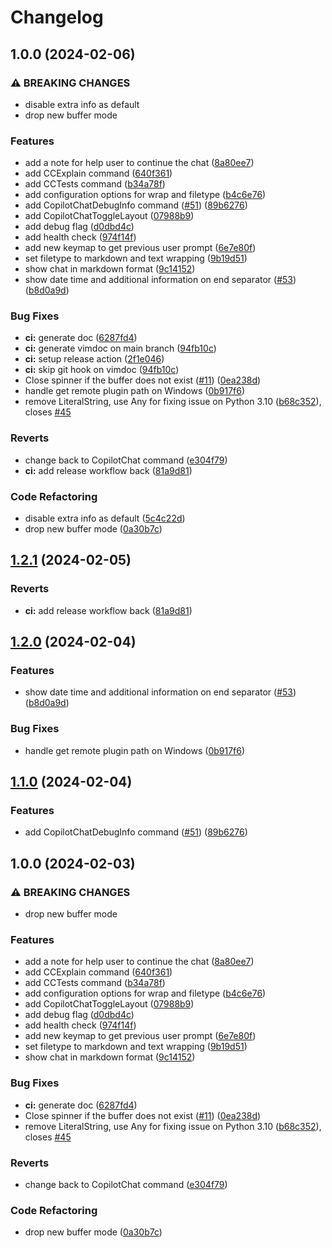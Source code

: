 # Changelog

## 1.0.0 (2024-02-06)


### ⚠ BREAKING CHANGES

* disable extra info as default
* drop new buffer mode

### Features

* add a note for help user to continue the chat ([8a80ee7](https://github.com/CopilotC-Nvim/CopilotChat.nvim/commit/8a80ee7d3f9d0dcb65b315255d629c2cd8263dac))
* add CCExplain command ([640f361](https://github.com/CopilotC-Nvim/CopilotChat.nvim/commit/640f361a54be51e7c479257c374d4a26d8fcd31d))
* add CCTests command ([b34a78f](https://github.com/CopilotC-Nvim/CopilotChat.nvim/commit/b34a78f05ebe65ca093e4dc4b66de9120a681f4c))
* add configuration options for wrap and filetype ([b4c6e76](https://github.com/CopilotC-Nvim/CopilotChat.nvim/commit/b4c6e760232ec54d4632edef3869e1a05ec61751))
* add CopilotChatDebugInfo command ([#51](https://github.com/CopilotC-Nvim/CopilotChat.nvim/issues/51)) ([89b6276](https://github.com/CopilotC-Nvim/CopilotChat.nvim/commit/89b6276e995de2e05ea391a9d1045676737c93bd))
* add CopilotChatToggleLayout ([07988b9](https://github.com/CopilotC-Nvim/CopilotChat.nvim/commit/07988b95a412756169016e991dabcf190a930c7e))
* add debug flag ([d0dbd4c](https://github.com/CopilotC-Nvim/CopilotChat.nvim/commit/d0dbd4c6fb9be75ccaa591b050198d40c097f423))
* add health check ([974f14f](https://github.com/CopilotC-Nvim/CopilotChat.nvim/commit/974f14f0d0978d858cbe0126568f30fd63262cb6))
* add new keymap to get previous user prompt ([6e7e80f](https://github.com/CopilotC-Nvim/CopilotChat.nvim/commit/6e7e80f118c589a009fa1703a284ad292260e3a0))
* set filetype to markdown and text wrapping ([9b19d51](https://github.com/CopilotC-Nvim/CopilotChat.nvim/commit/9b19d51deacdf5c958933e99a2e75ebe4c968a9b))
* show chat in markdown format ([9c14152](https://github.com/CopilotC-Nvim/CopilotChat.nvim/commit/9c141523de12e723b1d72d95760f2daddcecd1d9))
* show date time and additional information on end separator ([#53](https://github.com/CopilotC-Nvim/CopilotChat.nvim/issues/53)) ([b8d0a9d](https://github.com/CopilotC-Nvim/CopilotChat.nvim/commit/b8d0a9d0e0824ff3b643a2652202be2a51b37dbc))


### Bug Fixes

* **ci:** generate doc ([6287fd4](https://github.com/CopilotC-Nvim/CopilotChat.nvim/commit/6287fd452d83d43a739d4c7c7a5524537032fc5d))
* **ci:** generate vimdoc on main branch ([94fb10c](https://github.com/CopilotC-Nvim/CopilotChat.nvim/commit/94fb10cb65bc32cc0c1d96c93ec2d94c4f5d40eb))
* **ci:** setup release action ([2f1e046](https://github.com/CopilotC-Nvim/CopilotChat.nvim/commit/2f1e0466af30c26fdcd2b94d331ea4004d32bb07))
* **ci:** skip git hook on vimdoc ([94fb10c](https://github.com/CopilotC-Nvim/CopilotChat.nvim/commit/94fb10cb65bc32cc0c1d96c93ec2d94c4f5d40eb))
* Close spinner if the buffer does not exist ([#11](https://github.com/CopilotC-Nvim/CopilotChat.nvim/issues/11)) ([0ea238d](https://github.com/CopilotC-Nvim/CopilotChat.nvim/commit/0ea238d7be9c7872dd9932a56d3521531b2297db))
* handle get remote plugin path on Windows ([0b917f6](https://github.com/CopilotC-Nvim/CopilotChat.nvim/commit/0b917f633eaef621d293f344965e9e0545be9a80))
* remove LiteralString, use Any for fixing issue on Python 3.10 ([b68c352](https://github.com/CopilotC-Nvim/CopilotChat.nvim/commit/b68c3522d03c8ac9a332169c56e725b69a43b07c)), closes [#45](https://github.com/CopilotC-Nvim/CopilotChat.nvim/issues/45)


### Reverts

* change back to CopilotChat command ([e304f79](https://github.com/CopilotC-Nvim/CopilotChat.nvim/commit/e304f792a5fbba412c2a5a1f717ec7e2ab12e5b0))
* **ci:** add release workflow back ([81a9d81](https://github.com/CopilotC-Nvim/CopilotChat.nvim/commit/81a9d818b1369d41108c46da477e4ea5cec0a525))


### Code Refactoring

* disable extra info as default ([5c4c22d](https://github.com/CopilotC-Nvim/CopilotChat.nvim/commit/5c4c22d1bb13d1d927c3301840d2a0699df2b732))
* drop new buffer mode ([0a30b7c](https://github.com/CopilotC-Nvim/CopilotChat.nvim/commit/0a30b7cfbd8b52bf8a9e4cd96dcade4995e6eb3a))

## [1.2.1](https://github.com/jellydn/CopilotChat.nvim/compare/v1.2.0...v1.2.1) (2024-02-05)


### Reverts

* **ci:** add release workflow back ([81a9d81](https://github.com/jellydn/CopilotChat.nvim/commit/81a9d818b1369d41108c46da477e4ea5cec0a525))

## [1.2.0](https://github.com/jellydn/CopilotChat.nvim/compare/v1.1.0...v1.2.0) (2024-02-04)

### Features

- show date time and additional information on end separator ([#53](https://github.com/jellydn/CopilotChat.nvim/issues/53)) ([b8d0a9d](https://github.com/jellydn/CopilotChat.nvim/commit/b8d0a9d0e0824ff3b643a2652202be2a51b37dbc))

### Bug Fixes

- handle get remote plugin path on Windows ([0b917f6](https://github.com/jellydn/CopilotChat.nvim/commit/0b917f633eaef621d293f344965e9e0545be9a80))

## [1.1.0](https://github.com/jellydn/CopilotChat.nvim/compare/v1.0.0...v1.1.0) (2024-02-04)

### Features

- add CopilotChatDebugInfo command ([#51](https://github.com/jellydn/CopilotChat.nvim/issues/51)) ([89b6276](https://github.com/jellydn/CopilotChat.nvim/commit/89b6276e995de2e05ea391a9d1045676737c93bd))

## 1.0.0 (2024-02-03)

### ⚠ BREAKING CHANGES

- drop new buffer mode

### Features

- add a note for help user to continue the chat ([8a80ee7](https://github.com/jellydn/CopilotChat.nvim/commit/8a80ee7d3f9d0dcb65b315255d629c2cd8263dac))
- add CCExplain command ([640f361](https://github.com/jellydn/CopilotChat.nvim/commit/640f361a54be51e7c479257c374d4a26d8fcd31d))
- add CCTests command ([b34a78f](https://github.com/jellydn/CopilotChat.nvim/commit/b34a78f05ebe65ca093e4dc4b66de9120a681f4c))
- add configuration options for wrap and filetype ([b4c6e76](https://github.com/jellydn/CopilotChat.nvim/commit/b4c6e760232ec54d4632edef3869e1a05ec61751))
- add CopilotChatToggleLayout ([07988b9](https://github.com/jellydn/CopilotChat.nvim/commit/07988b95a412756169016e991dabcf190a930c7e))
- add debug flag ([d0dbd4c](https://github.com/jellydn/CopilotChat.nvim/commit/d0dbd4c6fb9be75ccaa591b050198d40c097f423))
- add health check ([974f14f](https://github.com/jellydn/CopilotChat.nvim/commit/974f14f0d0978d858cbe0126568f30fd63262cb6))
- add new keymap to get previous user prompt ([6e7e80f](https://github.com/jellydn/CopilotChat.nvim/commit/6e7e80f118c589a009fa1703a284ad292260e3a0))
- set filetype to markdown and text wrapping ([9b19d51](https://github.com/jellydn/CopilotChat.nvim/commit/9b19d51deacdf5c958933e99a2e75ebe4c968a9b))
- show chat in markdown format ([9c14152](https://github.com/jellydn/CopilotChat.nvim/commit/9c141523de12e723b1d72d95760f2daddcecd1d9))

### Bug Fixes

- **ci:** generate doc ([6287fd4](https://github.com/jellydn/CopilotChat.nvim/commit/6287fd452d83d43a739d4c7c7a5524537032fc5d))
- Close spinner if the buffer does not exist ([#11](https://github.com/jellydn/CopilotChat.nvim/issues/11)) ([0ea238d](https://github.com/jellydn/CopilotChat.nvim/commit/0ea238d7be9c7872dd9932a56d3521531b2297db))
- remove LiteralString, use Any for fixing issue on Python 3.10 ([b68c352](https://github.com/jellydn/CopilotChat.nvim/commit/b68c3522d03c8ac9a332169c56e725b69a43b07c)), closes [#45](https://github.com/jellydn/CopilotChat.nvim/issues/45)

### Reverts

- change back to CopilotChat command ([e304f79](https://github.com/jellydn/CopilotChat.nvim/commit/e304f792a5fbba412c2a5a1f717ec7e2ab12e5b0))

### Code Refactoring

- drop new buffer mode ([0a30b7c](https://github.com/jellydn/CopilotChat.nvim/commit/0a30b7cfbd8b52bf8a9e4cd96dcade4995e6eb3a))
